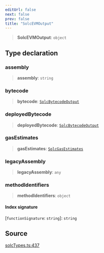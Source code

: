 ```yaml
---
editUrl: false
next: false
prev: false
title: "SolcEVMOutput"
---
```


> **SolcEVMOutput**: `object`

## Type declaration

### assembly

> **assembly**: `string`

### bytecode

> **bytecode**: [`SolcBytecodeOutput`](/reference/tevm/solc/type-aliases/solcbytecodeoutput/)

### deployedBytecode

> **deployedBytecode**: [`SolcBytecodeOutput`](/reference/tevm/solc/type-aliases/solcbytecodeoutput/)

### gasEstimates

> **gasEstimates**: [`SolcGasEstimates`](/reference/tevm/solc/type-aliases/solcgasestimates/)

### legacyAssembly

> **legacyAssembly**: `any`

### methodIdentifiers

> **methodIdentifiers**: `object`

#### Index signature

 \[`functionSignature`: `string`\]: `string`

## Source

[solcTypes.ts:437](https://github.com/evmts/tevm-monorepo/blob/main/bundler-packages/solc/src/solcTypes.ts#L437)
